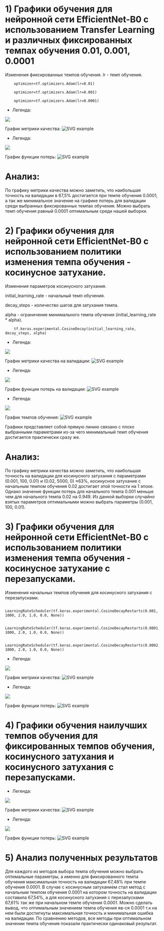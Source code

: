# 1) Графики обучения для нейронной сети EfficientNet-B0 с использованием Transfer Learning и различных фиксированных темпах обучения 0.01, 0.001, 0.0001
 Изменения фиксированных темпов обучения.
 lr - темп обучения.
```
    optimizer=tf.optimizers.Adam(lr=0.01)
```
```
    optimizer=tf.optimizers.Adam(lr=0.001)
```
```
    optimizer=tf.optimizers.Adam(lr=0.0001)
```
  - Легенда:

   ![](./Images/Lr_Accur.png)
  
   График метрики качества:
   ![SVG example](./Images/epoch_categorical_accuracy_1.svg)

  - Легенда:

   ![](./Images/Lr_Loss.png)

  График функции потерь:
   ![SVG example](./Images/epoch_loss_1.svg)

  # Анализ: 
  По графику метрики качества можно заметить, что наибольшая точность на валидации в 67,5% достигается при темпе обучения 0.0001, а так же минимальное значение на графике потерь для валидации среди выбранных фиксированных темпах обучения. Можно выбрать темп обучения равный 0.0001 оптимальным среди нашей выборки.

# 2) Графики обучения для нейронной сети EfficientNet-B0 с использованием политики изменения темпа обучения - косинусное затухание.
 Изменения параметров косинусного затухания.
 
 initial_learning_rate - начальный темп обучения.
 
 decay_steps - количество шагов для затухания темпа.
 
 alpha - ограничение минимального темпа обучения (initial_learning_rate * alpha).
 
```
    tf.keras.experimental.CosineDecay(initial_learning_rate, decay_steps, alpha)
```

  - Легенда:

   ![](./Images/CD_Accur_1.png)
  
   График метрики качества на валидации:
   ![SVG example](./Images/epoch_categorical_accuracy_2.svg)
   
   - Легенда:

   ![](./Images/CD_Loss_1.png)

  График функции потерь на валидации:
   ![SVG example](./Images/epoch_loss_2.svg)

   - Легенда:

   ![](./Images/CD_LR.png)

  График темпов обучения:
   ![SVG example](./Images/epoch_learning_rate_2.svg)
   
   Графики представляет собой прямую линию связано с плохо выбранными параметрами из-за чего минимальный темп обучения достигается практически сразу же.
   
# Анализ: 
  По графику метрики качества можно заметить, что наибольшая точность на валидации для косинусного затухания с параметрами (0.001, 100, 0.01) и (0.02, 5000, 0) ≈63%, косинусное затухание с начальным темпом обучения 0.02 достигает этой точности на 1 эпохе. Однако значение функции потерь для начального темпа 0.001 меньше чем для начального темпа 0.02 на 0.949. Из данной выборки случайно взятых параметров оптимальными можно выбрать параметры (0.001, 100, 0.01).

# 3) Графики обучения для нейронной сети EfficientNet-B0 с использованием политики изменения темпа обучения - косинусное затухание с перезапусками.
 Изменения начальных темпов обучения для косинусного затухания с перезапусками.
```
    LearningRateScheduler(tf.keras.experimental.CosineDecayRestarts(0.001, 1000, 2.0, 1.0, 0.0, None))
```
```
    LearningRateScheduler(tf.keras.experimental.CosineDecayRestarts(0.0001, 1000, 2.0, 1.0, 0.0, None))
```
```
    LearningRateScheduler(tf.keras.experimental.CosineDecayRestarts(0.0002, 1000, 2.0, 1.0, 0.0, None))
```
  - Легенда:

   ![](./Images/CDR_Accur.png)
  
   График метрики качества:
   ![SVG example](./Images/epoch_categorical_accuracy_3.svg)
   
   - Легенда:

   ![](./Images/CDR_Loss.png)

  График функции потерь:
   ![SVG example](./Images/epoch_loss_3.svg)
   
   # 4) Графики обучения наилучших темпов обучения для фиксированных темпов обучения, косинусного затухания и косинусного затухания с перезапусками.
  - Легенда:

   ![](./Images/LrCdCdR_Accur.png )
  
   График метрики качества:
   ![SVG example](./Images/epoch_categorical_accuracy_4.svg)
   
   - Легенда:

   ![](./Images/LrCdCdR_Loss.png)

  График функции потерь:
   ![SVG example](./Images/epoch_loss_4.svg)
   
# 5) Анализ полученных результатов

   Для каждого из методов выбора темпа обучения можно выбрать оптимальные параметры, а именно для фиксированного темпа обучения максимальная точность на валидации 67,48% при темпе обучения 0.0001. В случае с косинусным затуханием стал метод с начальным темпом обучения 0.0001 на котором точность на валидации составила 67,54%, а для косинусного затухания с перезапусками 67,61% так же при начальном темпе обучения 0.0001. Можно сделать вывод, что оптимальным значением темпа обучения яв-ся 0.0001 т.к на нем были достигнуты максимальная точность и минимальная ошибка на валидации. По сравнению методов, все методы при оптимальном значении темпа обучения показали практически одинаковый результат.

